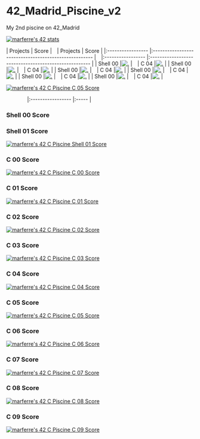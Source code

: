 # 42_Madrid_Piscine_v2

My 2nd piscine on 42_Madrid

[![marferre's 42 stats](https://badge42.vercel.app/api/v2/cl8ep22ei00780glblvm7hy4f/stats?cursusId=9&coalitionId=piscine)](https://github.com/JaeSeoKim/badge42)

| Projects          | Score                                                 |&emsp;| Projects          | Score                                                 |
|:----------------- |:----------------------------------------------------- |&emsp;|:----------------- |:----------------------------------------------------- |
| Shell 00          |[![.](https://bit.ly/3SxnN9n)](https://bit.ly/3ffjJw0) |&emsp;| C 04              |[![.](https://bit.ly/3SxnN9n)](https://bit.ly/3ffjJw0) |
| Shell 00          |[![.](https://bit.ly/3SxnN9n)](https://bit.ly/3ffjJw0) |&emsp;| C 04              |[![.](https://bit.ly/3SxnN9n)](https://bit.ly/3ffjJw0) | | Shell 00          |[![.](https://bit.ly/3SxnN9n)](https://bit.ly/3ffjJw0) |&emsp;| C 04              |[![.](https://bit.ly/3SxnN9n)](https://bit.ly/3ffjJw0) |
| Shell 00          |[![.](https://bit.ly/3SxnN9n)](https://bit.ly/3ffjJw0) |&emsp;| C 04              |[![.](https://bit.ly/3SxnN9n)](https://bit.ly/3ffjJw0) |
| Shell 00          |[![.](https://bit.ly/3SxnN9n)](https://bit.ly/3ffjJw0) |&emsp;| C 04              |[![.](https://bit.ly/3SxnN9n)](https://bit.ly/3ffjJw0) |
| Shell 00          |[![.](https://bit.ly/3SxnN9n)](https://bit.ly/3ffjJw0) |&emsp;| C 04              |[![.](https://bit.ly/3SxnN9n)](https://bit.ly/3ffjJw0) |

[![marferre's 42 C Piscine C 05 Score](https://badge42.vercel.app/api/v2/cl8ep22ei00780glblvm7hy4f/project/2736634)](https://github.com/JaeSeoKim/badge42)


&emsp;&emsp;&emsp;&emsp;|:----------------- |:----- |
### Shell 00 Score

### Shell 01 Score
[![marferre's 42 C Piscine Shell 01 Score](https://badge42.vercel.app/api/v2/cl8ep22ei00780glblvm7hy4f/project/2713695)](https://github.com/JaeSeoKim/badge42)

### C 00 Score
[![marferre's 42 C Piscine C 00 Score](https://badge42.vercel.app/api/v2/cl8ep22ei00780glblvm7hy4f/project/2717958)](https://github.com/JaeSeoKim/badge42)

### C 01 Score
[![marferre's 42 C Piscine C 01 Score](https://badge42.vercel.app/api/v2/cl8ep22ei00780glblvm7hy4f/project/2723865)](https://github.com/JaeSeoKim/badge42)

### C 02 Score
[![marferre's 42 C Piscine C 02 Score](https://badge42.vercel.app/api/v2/cl8ep22ei00780glblvm7hy4f/project/2725486)](https://github.com/JaeSeoKim/badge42)

### C 03 Score
[![marferre's 42 C Piscine C 03 Score](https://badge42.vercel.app/api/v2/cl8ep22ei00780glblvm7hy4f/project/2730562)](https://github.com/JaeSeoKim/badge42)

### C 04 Score
[![marferre's 42 C Piscine C 04 Score](https://badge42.vercel.app/api/v2/cl8ep22ei00780glblvm7hy4f/project/2736261)](https://github.com/JaeSeoKim/badge42)

### C 05 Score
[![marferre's 42 C Piscine C 05 Score](https://badge42.vercel.app/api/v2/cl8ep22ei00780glblvm7hy4f/project/2736634)](https://github.com/JaeSeoKim/badge42)

### C 06 Score
[![marferre's 42 C Piscine C 06 Score](https://badge42.vercel.app/api/v2/cl8ep22ei00780glblvm7hy4f/project/2736635)](https://github.com/JaeSeoKim/badge42)

### C 07 Score
[![marferre's 42 C Piscine C 07 Score](https://badge42.vercel.app/api/v2/cl8ep22ei00780glblvm7hy4f/project/2746898)](https://github.com/JaeSeoKim/badge42)

### C 08 Score
[![marferre's 42 C Piscine C 08 Score](https://badge42.vercel.app/api/v2/cl8ep22ei00780glblvm7hy4f/project/2750841)](https://github.com/JaeSeoKim/badge42)

### C 09 Score
[![marferre's 42 C Piscine C 09 Score](https://badge42.vercel.app/api/v2/cl8ep22ei00780glblvm7hy4f/project/2752734)](https://github.com/JaeSeoKim/badge42)

